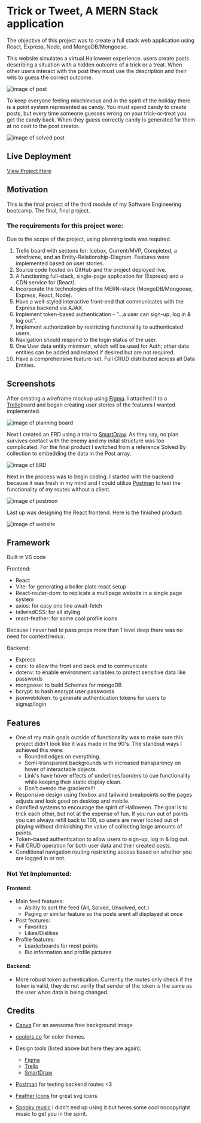 # Trick or Tweet, A MERN Stack application

The objective of this project was to create a full stack web application using React, Express, Node, and MongoDB/Mongoose.

This website simulates a virtual Halloween experience. users create posts describing a situation with a hidden outcome of a trick or a treat. When other users interact with the post they must use the description and their wits to guess the correct outcome. 

![image of post](./client/src/assets/post.jpg)

To keep everyone feeling mischievous and in the spirit of the holiday there is a point system represented as candy. You must spend candy to create posts, but every time someone guesses wrong on your trick-or-treat you get the candy back. When they guess correctly candy is generated for them at no cost to the post creator.

![image of solved post](./client/src/assets/solved.jpg)

## Live Deployment
[View Project Here](https://trick-or-tweet-frontend.onrender.com/)

## Motivation
This is the final project of the third module of my Software Engineering bootcamp. The final, final project.

### The requirements for this project were: 
Due to the scope of the project, using planning tools was required.

1. Trello board with sectons for: Icebox, Current/MVP, Completed, a wireframe, and an Entity-Relationship-Diagram. Features were implemented based on user stories.
2. Source code hosted on GitHub and the project deployed live.
3. A functioning full-stack, single-page application for (Express) and a CDN service for (React).
4. Incorporate the technologies of the MERN-stack (MongoDB/Mongoose, Express, React, Node).
5. Have a well-styled interactive front-end that communicates with the Express backend via AJAX.
6. Implement token-based authentication - "...a user can sign-up, log in & log out".
7. Implement authorization by restricting functionality to authenticated users.
8. Navigation should respond to the login status of the user.
9. One User data entity minimum, which will be used for Auth; other data entities can be added and related if desired but are not required.  
10. Have a comprehensive feature-set. Full CRUD distributed across all Data Entities.

## Screenshots
After creating a wireframe mockup using [Figma](https://www.figma.com/). I attached it to a [Trello](https://trello.com/)board and began creating user stories of the features I wanted implemented.

![image of planning board](./client/src/assets/trello.jpg)

Next I created an ERD using a trial to [SmartDraw](https://cloud.smartdraw.com/). As they say, no plan survives contact with the enemy and my inital structure was too complicated. For the final product I switched from a reference Solved By collection to embedding the data in the Post array.

 ![image of ERD](./client/src/assets/erd.jpg)

Next in the process was to begin coding. I started with the backend because it was fresh in my mind and I could utilize [Postman](https://www.postman.com/) to test the functionality of my routes without a client. 

![image of postmon](./client/src/assets/postman.jpg)
    

Last up was designing the React frontend. Here is the finished product:

![image of website](./client/src/assets/finished.jpg)

## Framework
Built in VS code

Frontend:
- React
- Vite: for generating a boiler plate react setup
- React-router-dom: to replicate a multipage website in a single page system 
- axios: for easy one line await-fetch
- tailwindCSS: for all styling
- react-feather: for some cool profile icons

Because I never had to pass props more than 1 level deep there was no need for context/redux.

Backend:
- Express
- cors: to allow the front and back end to communicate
- dotenv: to enable environment variables to protect sensitive data like passwords
- mongoose: to build Schemas for mongoDB
- bcrypt: to hash encrypt user passwords
- jsonwebtoken: to generate authentication tokens for users to signup/login

## Features

- One of my main goals outside of functionality was to make sure this project didn't look like it was made in the 90's. The standout ways I achieved this were: 
    - Rounded edges on everything.
    - Semi-transparent backgrounds with increased transparency on hover of interactable objects. 
    - Link's have hover effects of underlines/borders to cue functionality while keeping their static display clean.
    - Don't overdo the gradients!!!
- Responsive design using flexbox and tailwind breakpoints so the pages adjusts and look good on desktop and mobile.
- Gamified systems to encourage the spirit of Halloween. The goal is to trick each other, but not at the expense of fun. If you run out of points you can always refill back to 100, so users are never locked out of playing without diminishing the value of collecting large amounts of points.
- Token-based authentication to allow users to sign-up, log in & log out.
- Full CRUD operation for both user data and their created posts.
- Conditional navigation routing restricting access based on whether you are logged in or not.
### Not Yet Implemented:
 
#### Frontend:
- Main feed features:
    - Abiltiy to sort the feed (All, Solved, Unsolved, ect.)
    - Paging or similar feature so the posts arent all displayed at once
- Post features:
    - Favorites
    - Likes/Dislikes
- Profile features:
    - Leaderboards for most points
    - Bio information and profile pictures
#### Backend:
- More robust token authentication. Currently the routes only check if the token is valid, they do not verify that sender of the token is the same as the user whos data is being changed.

## Credits
- [Canva](https://www.canva.com/templates/EAEIA3OwQHU-black-and-orange-ghost-vintage-horror-illustrative-halloween-virtual-background/) For an awesome free background image
- [coolors.co](https://coolors.co/generate) for color themes.
- Design tools (listed above but here they are again):

    - [Figma](https://www.figma.com/)
    - [Trello](https://trello.com/)
    - [SmartDraw](https://cloud.smartdraw.com/)
- [Postman](https://www.postman.com/) for testing backend routes <3
- [Feather Icons](https://feathericons.com/) for great svg icons.
- [Spooky music](https://www.youtube.com/watch?v=hD3zDZ4-6Wg&ab_channel=IfeelImmortal) I didn't end up using it but heres some cool nocopyright music to get you in the spirit. 
